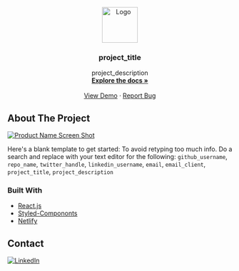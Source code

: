 <div id="top"></div>

<!-- PROJECT LOGO -->
<br />
<div align="center">
  <a href="https://github.com/jdanthdavis/Portfolio">
    <img src="images/logo.png" alt="Logo" width="80" height="80">
  </a>

<h3 align="center">project_title</h3>

  <p align="center">
    project_description
    <br />
    <a href="https://github.com/jdanthdavis/Portfolio"><strong>Explore the docs »</strong></a>
    <br />
    <br />
    <a href="https://jdanthdavis.netlify.app/">View Demo</a>
    ·
    <a href="https://github.com/github_username/repo_name/issues">Report Bug</a>
  </p>
</div>

<!-- ABOUT THE PROJECT -->

## About The Project

[![Product Name Screen Shot][product-screenshot]](https://example.com)

Here's a blank template to get started: To avoid retyping too much info. Do a search and replace with your text editor for the following: `github_username`, `repo_name`, `twitter_handle`, `linkedin_username`, `email`, `email_client`, `project_title`, `project_description`

### Built With

- [React.js](https://reactjs.org/)
- [Styled-Compononts](https://styled-components.com/)
- [Netlify](https://www.netlify.com)

<!-- CONTACT -->

## Contact

[![LinkedIn][linkedin-shield]][linkedin-url]

[linkedin-shield]: https://img.shields.io/badge/-LinkedIn-black.svg?style=for-the-badge&logo=linkedin&colorB=555
[linkedin-url]: https://www.linkedin.com/in/justin-davis-514827195/
[product-screenshot]: images/screenshot.png
